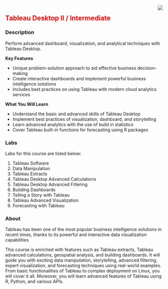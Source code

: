 <img align="right" src="./images/logo.png">


<h2><span style="color:red;">Tableau Desktop II / Intermediate</span></h2>

### Description
Perform advanced dashboard, visualization, and analytical techniques with Tableau Desktop.

**Key Features**
- Unique problem-solution approach to aid effective business decision-making
- Create interactive dashboards and implement powerful business intelligence solutions
- Includes best practices on using Tableau with modern cloud analytics services


**What You Will Learn**
- Understand the basic and advanced skills of Tableau Desktop
- Implement best practices of visualization, dashboard, and storytelling
- Learn advanced analytics with the use of build in statistics
- Cover Tableau built-in functions for forecasting using R packages

### Labs

Labs for this course are listed below:

1. Tableau Software
2. Data Manipulation
3. Tableau Extracts
4. Tableau Desktop Advanced Calculations
5. Tableau Desktop Advanced Filtering
6. Building Dashboards
7. Telling a Story with Tableau
8. Tableau Advanced Visualization
9. Forecasting with Tableau


### About
Tableau has been one of the most popular business intelligence solutions in recent times, thanks to its powerful and interactive data visualization capabilities

This course is enriched with features such as Tableau extracts, Tableau advanced calculations, geospatial analysis, and building dashboards. It will guide you with exciting data manipulation, storytelling, advanced filtering, expert visualization, and forecasting techniques using real-world examples. From basic functionalities of Tableau to complex deployment on Linux, you will cover it all. Moreover, you will learn advanced features of Tableau using R, Python, and various APIs.